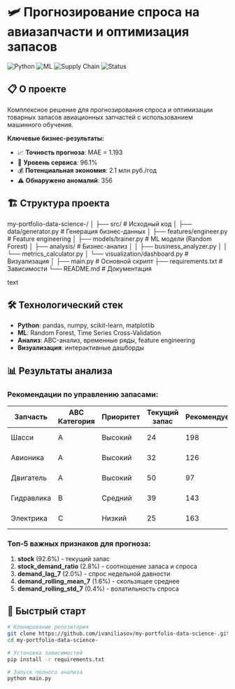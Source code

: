 # 🛩️ Прогнозирование спроса на авиазапчасти и оптимизация запасов

![Python](https://img.shields.io/badge/Python-3.8%2B-blue)
![ML](https://img.shields.io/badge/Machine-Learning-orange)
![Supply Chain](https://img.shields.io/badge/Supply-Chain-green)
![Status](https://img.shields.io/badge/Status-Completed-brightgreen)

## 📋 О проекте

Комплексное решение для прогнозирования спроса и оптимизации товарных запасов авиационных запчастей с использованием машинного обучения.

**Ключевые бизнес-результаты:**
- 📈 **Точность прогноза**: MAE = 1.193
- 🎯 **Уровень сервиса**: 96.1%
- 💰 **Потенциальная экономия**: 2.1 млн руб./год
- ⚠️ **Обнаружено аномалий**: 356

## 🏗️ Структура проекта
my-portfolio-data-science-/
│
├── src/ # Исходный код
│ ├── data/generator.py # Генерация бизнес-данных
│ ├── features/engineer.py # Feature engineering
│ ├── models/trainer.py # ML модели (Random Forest)
│ ├── analysis/ # Бизнес-анализ
│ │ ├── business_analyzer.py
│ │ └── metrics_calculator.py
│ └── visualization/dashboard.py # Визуализация
│
├── main.py # Основной скрипт
├── requirements.txt # Зависимости
└── README.md # Документация

text

## 🛠️ Технологический стек

- **Python**: pandas, numpy, scikit-learn, matplotlib
- **ML**: Random Forest, Time Series Cross-Validation
- **Анализ**: ABC-анализ, временные ряды, feature engineering
- **Визуализация**: интерактивные дашборды

## 📊 Результаты анализа

### Рекомендации по управлению запасами:

| Запчасть | ABC Категория | Приоритет | Текущий запас | Рекомендуемый | Действие |
|----------|---------------|-----------|---------------|---------------|----------|
| Шасси | A | Высокий | 24 | 198 | Увеличить страховой запас |
| Авионика | A | Высокий | 32 | 126 | Увеличить страховой запас |
| Двигатель | A | Высокий | 50 | 97 | Увеличить страховой запас |
| Гидравлика | B | Средний | 39 | 143 | Оптимизировать запас |
| Электрика | C | Низкий | 25 | 163 | Минимизировать запас |

### Топ-5 важных признаков для прогноза:
1. **stock** (92.6%) - текущий запас
2. **stock_demand_ratio** (2.8%) - соотношение запаса и спроса
3. **demand_lag_7** (2.0%) - спрос недельной давности
4. **demand_rolling_mean_7** (1.6%) - скользящее среднее
5. **demand_rolling_std_7** (0.4%) - волатильность спроса

## 🚀 Быстрый старт

```bash
# Клонирование репозитория
git clone https://github.com/ivaniliasov/my-portfolio-data-science-.git
cd my-portfolio-data-science-

# Установка зависимостей
pip install -r requirements.txt

# Запуск полного анализа
python main.py

